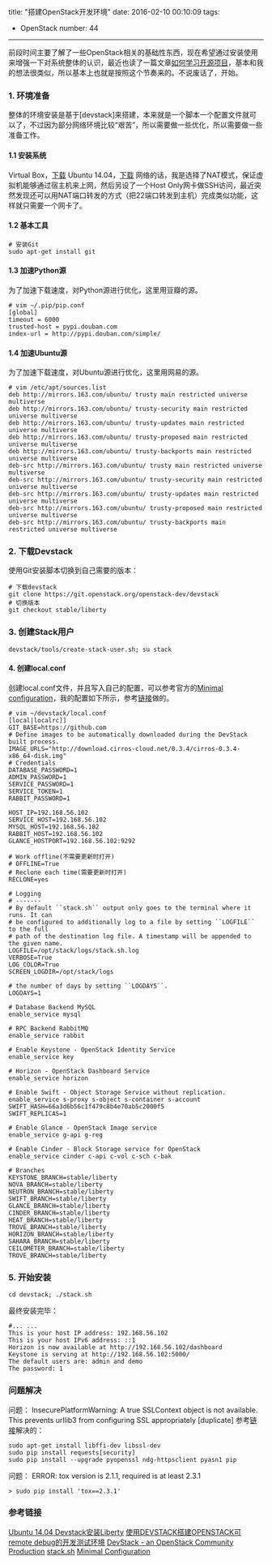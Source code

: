 title: "搭建OpenStack开发环境"
date: 2016-02-10 00:10:09
tags:
  - OpenStack
number: 44
---

前段时间主要了解了一些OpenStack相关的基础性东西，现在希望通过安装使用来增强一下对系统整体的认识，最近也读了一篇文章[如何学习开源项目](http://www.csdn.net/article/2014-04-10/2819247-how-to-learn-opensouce-project-&-ceph)，基本和我的想法很类似，所以基本上也就是按照这个节奏来的。不说废话了，开始。

<!--more-->
### 1. 环境准备

整体的环境安装是基于[devstack]来搭建，本来就是一个脚本一个配置文件就可以了，不过因为部分网络环境比较“艰苦”，所以需要做一些优化，所以需要做一些准备工作。
#### 1.1 安装系统

Virtual Box，[下载](https://www.virtualbox.org/)
Ubuntu 14.04，[下载](http://www.ubuntu.com/download/desktop/install-ubuntu-desktop)
网络的话，我是选择了NAT模式，保证虚拟机能够通过宿主机来上网，然后另设了一个Host Only网卡做SSH访问，最近突然发现还可以用NAT端口转发的方式（把22端口转发到主机）完成类似功能，这样就只需要一个网卡了。
#### 1.2 基本工具

``` shell
# 安装Git
sudo apt-get install git
```
#### 1.3 加速Python源

为了加速下载速度，对Python源进行优化，这里用豆瓣的源。

```
# vim ~/.pip/pip.conf
[global]
timeout = 6000
trusted-host = pypi.douban.com
index-url = http://pypi.douban.com/simple/
```
#### 1.4 加速Ubuntu源

为了加速下载速度，对Ubuntu源进行优化，这里用网易的源。

```
# vim /etc/apt/sources.list
deb http://mirrors.163.com/ubuntu/ trusty main restricted universe multiverse
deb http://mirrors.163.com/ubuntu/ trusty-security main restricted universe multiverse
deb http://mirrors.163.com/ubuntu/ trusty-updates main restricted universe multiverse
deb http://mirrors.163.com/ubuntu/ trusty-proposed main restricted universe multiverse
deb http://mirrors.163.com/ubuntu/ trusty-backports main restricted universe multiverse
deb-src http://mirrors.163.com/ubuntu/ trusty main restricted universe multiverse
deb-src http://mirrors.163.com/ubuntu/ trusty-security main restricted universe multiverse
deb-src http://mirrors.163.com/ubuntu/ trusty-updates main restricted universe multiverse
deb-src http://mirrors.163.com/ubuntu/ trusty-proposed main restricted universe multiverse
deb-src http://mirrors.163.com/ubuntu/ trusty-backports main restricted universe multiverse
```
### 2. 下载Devstack

使用Git安装脚本切换到自己需要的版本：

```
# 下载devstack
git clone https://git.openstack.org/openstack-dev/devstack
# 切换版本
git checkout stable/liberty
```
### 3. 创建Stack用户

```
devstack/tools/create-stack-user.sh; su stack
```
#### 4. 创建local.conf

创建local.conf文件，并且写入自己的配置，可以参考官方的[Minimal configuration](http://docs.openstack.org/developer/devstack/configuration.html#minimal-configuration)，我的配置如下所示，参考[链接](http://www.chenshake.com/install-ubuntu-14-04-devstack/)做的。

```
# vim ~/devstack/local.conf
[local|localrc]]
GIT_BASE=https://github.com
# Define images to be automatically downloaded during the DevStack built process.
IMAGE_URLS="http://download.cirros-cloud.net/0.3.4/cirros-0.3.4-x86_64-disk.img"
# Credentials
DATABASE_PASSWORD=1
ADMIN_PASSWORD=1
SERVICE_PASSWORD=1
SERVICE_TOKEN=1
RABBIT_PASSWORD=1

HOST_IP=192.168.56.102
SERVICE_HOST=192.168.56.102
MYSQL_HOST=192.168.56.102
RABBIT_HOST=192.168.56.102
GLANCE_HOSTPORT=192.168.56.102:9292

# Work offline(不需要更新时打开)
# OFFLINE=True
# Reclone each time(需要更新时打开)
RECLONE=yes

# Logging
# -------
# By default ``stack.sh`` output only goes to the terminal where it runs. It can
# be configured to additionally log to a file by setting ``LOGFILE`` to the full
# path of the destination log file. A timestamp will be appended to the given name.
LOGFILE=/opt/stack/logs/stack.sh.log
VERBOSE=True
LOG_COLOR=True
SCREEN_LOGDIR=/opt/stack/logs

# the number of days by setting ``LOGDAYS``.
LOGDAYS=1

# Database Backend MySQL
enable_service mysql

# RPC Backend RabbitMQ
enable_service rabbit

# Enable Keystone - OpenStack Identity Service
enable_service key

# Horizon - OpenStack Dashboard Service
enable_service horizon

# Enable Swift - Object Storage Service without replication.
enable_service s-proxy s-object s-container s-account
SWIFT_HASH=66a3d6b56c1f479c8b4e70ab5c2000f5
SWIFT_REPLICAS=1

# Enable Glance - OpenStack Image service
enable_service g-api g-reg

# Enable Cinder - Block Storage service for OpenStack
enable_service cinder c-api c-vol c-sch c-bak

# Branches
KEYSTONE_BRANCH=stable/liberty
NOVA_BRANCH=stable/liberty
NEUTRON_BRANCH=stable/liberty
SWIFT_BRANCH=stable/liberty
GLANCE_BRANCH=stable/liberty
CINDER_BRANCH=stable/liberty
HEAT_BRANCH=stable/liberty
TROVE_BRANCH=stable/liberty
HORIZON_BRANCH=stable/liberty
SAHARA_BRANCH=stable/liberty
CEILOMETER_BRANCH=stable/liberty
TROVE_BRANCH=stable/liberty
```
### 5. 开始安装

```
cd devstack; ./stack.sh
```

最终安装完毕：

```
#... ...
This is your host IP address: 192.168.56.102
This is your host IPv6 address: ::1
Horizon is now available at http://192.168.56.102/dashboard
Keystone is serving at http://192.168.56.102:5000/
The default users are: admin and demo
The password: 1
```
### 问题解决

问题： InsecurePlatformWarning: A true SSLContext object is not available. This prevents urllib3 from configuring SSL appropriately [duplicate] 参考[链接](http://stackoverflow.com/questions/29134512/insecureplatformwarning-a-true-sslcontext-object-is-not-available-this-prevent)解决的：

```
sudo apt-get install libffi-dev libssl-dev
sudo pip install requests[security]
sudo pip install --upgrade pyopenssl ndg-httpsclient pyasn1 pip
```

问题： ERROR: tox version is 2.1.1, required is at least 2.3.1

``` shell
> sudo pip install 'tox==2.3.1'
```
### 参考链接

[Ubuntu 14.04 Devstack安装Liberty](http://www.chenshake.com/install-ubuntu-14-04-devstack/)
[使用DEVSTACK搭建OPENSTACK可remote debug的开发测试环境](http://bingotree.cn/?p=687)
[DevStack - an OpenStack Community Production](http://docs.openstack.org/developer/devstack/)
[stack.sh](http://docs.openstack.org/developer/devstack/stack.sh.html)
[Minimal Configuration](http://docs.openstack.org/developer/devstack/configuration.html#minimal-configuration)
